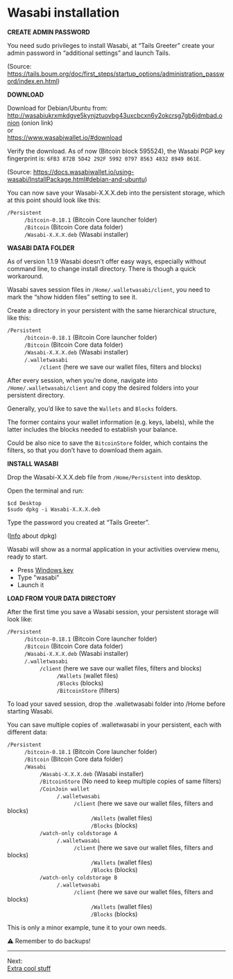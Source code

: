 # Wasabi installation

**CREATE ADMIN PASSWORD**

You need sudo privileges to install Wasabi, at “Tails Greeter” create your admin password in “additional settings” and launch Tails.

(Source: https://tails.boum.org/doc/first_steps/startup_options/administration_password/index.en.html)

**DOWNLOAD**

Download for Debian/Ubuntu from:  
http://wasabiukrxmkdgve5kynjztuovbg43uxcbcxn6y2okcrsg7gb6jdmbad.onion (onion link)  
or  
https://www.wasabiwallet.io/#download

Verify the download. As of now (Bitcoin block 595524), the Wasabi PGP key fingerprint is: `6FB3 872B 5D42 292F 5992 0797 8563 4832 8949 861E`.

(Source: https://docs.wasabiwallet.io/using-wasabi/InstallPackage.html#debian-and-ubuntu)

You can now save your Wasabi-X.X.X.deb into the persistent storage, which at this point should look like this:

`/Persistent`  
&nbsp; &nbsp; &nbsp; &nbsp; &nbsp; `/bitcoin-0.18.1` (Bitcoin Core launcher folder)  
&nbsp; &nbsp; &nbsp; &nbsp; &nbsp; `/Bitcoin`  (Bitcoin Core data folder)  
&nbsp; &nbsp; &nbsp; &nbsp; &nbsp; `/Wasabi-X.X.X.deb` (Wasabi installer)  

**WASABI DATA FOLDER**

As of version 1.1.9 Wasabi doesn’t offer easy ways, especially without command line, to change install directory. There is though a quick workaround.

Wasabi saves session files in `/Home/.walletwasabi/client`, you need to mark the “show hidden files” setting to see it.

Create a directory in your persistent with the same hierarchical structure, like this:

`/Persistent`  
&nbsp; &nbsp; &nbsp; &nbsp; &nbsp; `/bitcoin-0.18.1` (Bitcoin Core launcher folder)  
&nbsp; &nbsp; &nbsp; &nbsp; &nbsp; `/Bitcoin`  (Bitcoin Core data folder)  
&nbsp; &nbsp; &nbsp; &nbsp; &nbsp; `/Wasabi-X.X.X.deb` (Wasabi installer)  
&nbsp; &nbsp; &nbsp; &nbsp; &nbsp; `/.walletwasabi`  
&nbsp; &nbsp; &nbsp; &nbsp; &nbsp;&nbsp; &nbsp; &nbsp; &nbsp; &nbsp; `/client` (here we save our wallet files, filters and blocks)

After every session, when you’re done, navigate into `/Home/.walletwasabi/client` and copy the desired folders into your persistent directory.

Generally, you’d like to save the `Wallets` and `Blocks` folders.

The former contains your wallet information (e.g. keys, labels), while the latter includes the blocks needed to establish your balance.

Could be also nice to save the `BitcoinStore` folder, which contains the filters, so that you don’t have to download them again.

**INSTALL WASABI**

Drop the Wasabi-X.X.X.deb file from `/Home/Persistent` into desktop.

Open the terminal and run:

`$cd Desktop`  
`$sudo dpkg -i Wasabi-X.X.X.deb`

Type the password you created at “Tails Greeter”.

([Info](https://help.ubuntu.com/lts/serverguide/dpkg.html) about dpkg)

Wasabi will show as a normal application in your activities overview menu, ready to start.

* Press [Windows key](https://en.wikipedia.org/wiki/Windows_key)
* Type "wasabi"
* Launch it

**LOAD FROM YOUR DATA DIRECTORY**

After the first time you save a Wasabi session, your persistent storage will look like:

`/Persistent`  
&nbsp; &nbsp; &nbsp; &nbsp; &nbsp; `/bitcoin-0.18.1` (Bitcoin Core launcher folder)  
&nbsp; &nbsp; &nbsp; &nbsp; &nbsp; `/Bitcoin`  (Bitcoin Core data folder)  
&nbsp; &nbsp; &nbsp; &nbsp; &nbsp; `/Wasabi-X.X.X.deb` (Wasabi installer)  
&nbsp; &nbsp; &nbsp; &nbsp; &nbsp; `/.walletwasabi`  
&nbsp; &nbsp; &nbsp; &nbsp; &nbsp;&nbsp; &nbsp; &nbsp; &nbsp; &nbsp; `/client` (here we save our wallet files, filters and blocks)  
&nbsp; &nbsp; &nbsp; &nbsp; &nbsp;&nbsp; &nbsp; &nbsp; &nbsp; &nbsp; &nbsp; &nbsp; &nbsp; &nbsp; &nbsp; `/Wallets` (wallet files)  
&nbsp; &nbsp; &nbsp; &nbsp; &nbsp;&nbsp; &nbsp; &nbsp; &nbsp; &nbsp; &nbsp; &nbsp; &nbsp; &nbsp; &nbsp; `/Blocks` (blocks)     
&nbsp; &nbsp; &nbsp; &nbsp; &nbsp;&nbsp; &nbsp; &nbsp; &nbsp; &nbsp; &nbsp; &nbsp; &nbsp; &nbsp; &nbsp; `/BitcoinStore` (filters)  

To load your saved session, drop the .walletwasabi folder into /Home before starting Wasabi.
 
You can save multiple copies of .walletwasabi in your persistent, each with different data:

`/Persistent`  
&nbsp; &nbsp; &nbsp; &nbsp; &nbsp; `/bitcoin-0.18.1` (Bitcoin Core launcher folder)    
&nbsp; &nbsp; &nbsp; &nbsp; &nbsp; `/Bitcoin`  (Bitcoin Core data folder)  
&nbsp; &nbsp; &nbsp; &nbsp; &nbsp; `/Wasabi`   
&nbsp; &nbsp; &nbsp; &nbsp; &nbsp;&nbsp; &nbsp; &nbsp; &nbsp; &nbsp; `/Wasabi-X.X.X.deb` (Wasabi installer)  
&nbsp; &nbsp; &nbsp; &nbsp; &nbsp;&nbsp; &nbsp; &nbsp; &nbsp; &nbsp; `/BitcoinStore` (No need to keep multiple copies of same filters)  
&nbsp; &nbsp; &nbsp; &nbsp; &nbsp;&nbsp; &nbsp; &nbsp; &nbsp; &nbsp; `/CoinJoin wallet`   
&nbsp; &nbsp; &nbsp; &nbsp; &nbsp;&nbsp; &nbsp; &nbsp; &nbsp; &nbsp; &nbsp; &nbsp; &nbsp; &nbsp; &nbsp; `/.walletwasabi`    
&nbsp; &nbsp; &nbsp; &nbsp; &nbsp;&nbsp; &nbsp; &nbsp; &nbsp; &nbsp; &nbsp; &nbsp; &nbsp; &nbsp; &nbsp; &nbsp; &nbsp; &nbsp; &nbsp; &nbsp; `/client` (here we save our wallet files, filters and blocks)   
&nbsp; &nbsp; &nbsp; &nbsp; &nbsp;&nbsp; &nbsp; &nbsp; &nbsp; &nbsp; &nbsp; &nbsp; &nbsp; &nbsp; &nbsp; &nbsp; &nbsp; &nbsp; &nbsp; &nbsp; &nbsp; &nbsp; &nbsp; &nbsp; &nbsp; `/Wallets` (wallet files)   
&nbsp; &nbsp; &nbsp; &nbsp; &nbsp;&nbsp; &nbsp; &nbsp; &nbsp; &nbsp; &nbsp; &nbsp; &nbsp; &nbsp; &nbsp; &nbsp; &nbsp; &nbsp; &nbsp; &nbsp; &nbsp; &nbsp; &nbsp; &nbsp; &nbsp; `/Blocks` (blocks)  
&nbsp; &nbsp; &nbsp; &nbsp; &nbsp;&nbsp; &nbsp; &nbsp; &nbsp; &nbsp; `/watch-only coldstorage A`   
&nbsp; &nbsp; &nbsp; &nbsp; &nbsp;&nbsp; &nbsp; &nbsp; &nbsp; &nbsp; &nbsp; &nbsp; &nbsp; &nbsp; &nbsp; `/.walletwasabi`    
&nbsp; &nbsp; &nbsp; &nbsp; &nbsp;&nbsp; &nbsp; &nbsp; &nbsp; &nbsp; &nbsp; &nbsp; &nbsp; &nbsp; &nbsp; &nbsp; &nbsp; &nbsp; &nbsp; &nbsp; `/client` (here we save our wallet files, filters and blocks)   
&nbsp; &nbsp; &nbsp; &nbsp; &nbsp;&nbsp; &nbsp; &nbsp; &nbsp; &nbsp; &nbsp; &nbsp; &nbsp; &nbsp; &nbsp; &nbsp; &nbsp; &nbsp; &nbsp; &nbsp; &nbsp; &nbsp; &nbsp; &nbsp; &nbsp; `/Wallets` (wallet files)   
&nbsp; &nbsp; &nbsp; &nbsp; &nbsp;&nbsp; &nbsp; &nbsp; &nbsp; &nbsp; &nbsp; &nbsp; &nbsp; &nbsp; &nbsp; &nbsp; &nbsp; &nbsp; &nbsp; &nbsp; &nbsp; &nbsp; &nbsp; &nbsp; &nbsp; `/Blocks` (blocks)  
&nbsp; &nbsp; &nbsp; &nbsp; &nbsp;&nbsp; &nbsp; &nbsp; &nbsp; &nbsp; `/watch-only coldstorage B`   
&nbsp; &nbsp; &nbsp; &nbsp; &nbsp;&nbsp; &nbsp; &nbsp; &nbsp; &nbsp; &nbsp; &nbsp; &nbsp; &nbsp; &nbsp; `/.walletwasabi`    
&nbsp; &nbsp; &nbsp; &nbsp; &nbsp;&nbsp; &nbsp; &nbsp; &nbsp; &nbsp; &nbsp; &nbsp; &nbsp; &nbsp; &nbsp; &nbsp; &nbsp; &nbsp; &nbsp; &nbsp; `/client` (here we save our wallet files, filters and blocks)   
&nbsp; &nbsp; &nbsp; &nbsp; &nbsp;&nbsp; &nbsp; &nbsp; &nbsp; &nbsp; &nbsp; &nbsp; &nbsp; &nbsp; &nbsp; &nbsp; &nbsp; &nbsp; &nbsp; &nbsp; &nbsp; &nbsp; &nbsp; &nbsp; &nbsp; `/Wallets` (wallet files)   
&nbsp; &nbsp; &nbsp; &nbsp; &nbsp;&nbsp; &nbsp; &nbsp; &nbsp; &nbsp; &nbsp; &nbsp; &nbsp; &nbsp; &nbsp; &nbsp; &nbsp; &nbsp; &nbsp; &nbsp; &nbsp; &nbsp; &nbsp; &nbsp; &nbsp; `/Blocks` (blocks)

This is only a minor example, tune it to your own needs.

:warning: Remember to do backups!

---
Next:  
[Extra cool stuff](Extra_cool_stuff.md)
